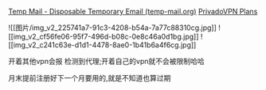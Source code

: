 [Temp Mail - Disposable Temporary Email (temp-mail.org)](https://temp-mail.org/en/)
[PrivadoVPN Plans](https://signup.privadovpn.com/free)

![[图片/img_v2_225741a7-91c3-4208-b54a-7a77c88310cg.jpg]]
![[img_v2_cf56fe06-95f7-496d-b08c-0e8c46a0d1bg.jpg]]
![[img_v2_c241c63e-d1d1-4478-8ae0-1b41b6a4f6cg.jpg]]

开着其他vpn会报 检测到代理;开着自己的vpn就不会被限制哈哈

月末提前注册好下一个月要用的,就是不知道也算过期